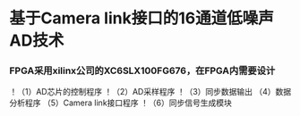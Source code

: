 # 基于Camera link接口的16通道低噪声AD技术

### FPGA采用xilinx公司的XC6SLX100FG676，在FPGA内需要设计
！（1）AD芯片的控制程序
！（2）AD采样程序
！（3）同步数据输出
  （4）数据分析程序
  （5）Camera link接口程序
！（6）同步信号生成模块
